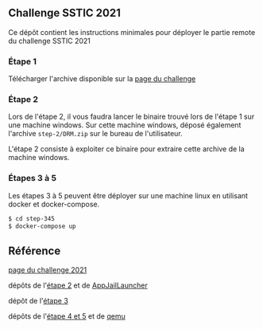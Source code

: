 ## Challenge SSTIC 2021

Ce dépôt contient les instructions minimales pour déployer le partie remote du challenge SSTIC 2021

### Étape 1

Télécharger l'archive disponible sur la [page du challenge](https://www.sstic.org/2021/challenge/)

### Étape 2

Lors de l'étape 2, il vous faudra lancer le binaire trouvé lors de l'étape 1 sur une machine windows. Sur cette machine
windows, déposé également l'archive ``step-2/DRM.zip`` sur le bureau de l'utilisateur.

L'étape 2 consiste à exploiter ce binaire pour extraire cette archive de la machine windows.

### Étapes 3 à 5

Les étapes 3 à 5 peuvent être déployer sur une machine linux en utilisant docker et docker-compose.

```bash
$ cd step-345
$ docker-compose up
```

## Référence

[page du challenge 2021](https://www.sstic.org/2021/challenge/)

dépôts de l'[étape 2](https://github.com/challengeSSTIC2021/Step2_challenge) et de [AppJailLauncher](https://github.com/challengeSSTIC2021/appjaillauncher-rs)

dépôt de l'[étape 3](https://github.com/challengeSSTIC2021/wb)

dépôts de l'[étape 4 et 5](https://github.com/challengeSSTIC2021/service) et de [qemu](https://github.com/challengeSSTIC2021/qemu)
